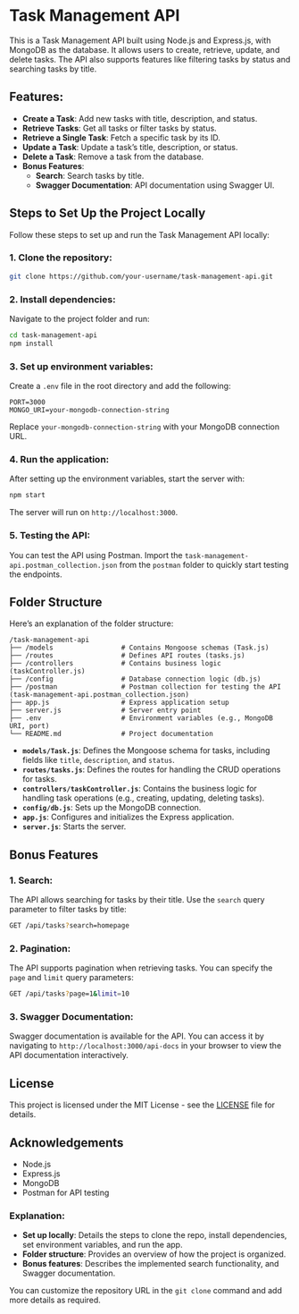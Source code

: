 # Task Management API

This is a Task Management API built using Node.js and Express.js, with MongoDB as the database. It allows users to create, retrieve, update, and delete tasks. The API also supports features like filtering tasks by status and searching tasks by title.

## Features:
- **Create a Task**: Add new tasks with title, description, and status.
- **Retrieve Tasks**: Get all tasks or filter tasks by status.
- **Retrieve a Single Task**: Fetch a specific task by its ID.
- **Update a Task**: Update a task’s title, description, or status.
- **Delete a Task**: Remove a task from the database.
- **Bonus Features**:
  - **Search**: Search tasks by title.
  - **Swagger Documentation**: API documentation using Swagger UI.

## Steps to Set Up the Project Locally

Follow these steps to set up and run the Task Management API locally:

### 1. Clone the repository:
```bash
git clone https://github.com/your-username/task-management-api.git
```

### 2. Install dependencies:
Navigate to the project folder and run:
```bash
cd task-management-api
npm install
```

### 3. Set up environment variables:
Create a `.env` file in the root directory and add the following:
```
PORT=3000
MONGO_URI=your-mongodb-connection-string
```
Replace `your-mongodb-connection-string` with your MongoDB connection URL.

### 4. Run the application:
After setting up the environment variables, start the server with:
```bash
npm start
```

The server will run on `http://localhost:3000`.

### 5. Testing the API:
You can test the API using Postman. Import the `task-management-api.postman_collection.json` from the `postman` folder to quickly start testing the endpoints.

## Folder Structure

Here’s an explanation of the folder structure:

```
/task-management-api
├── /models                 # Contains Mongoose schemas (Task.js)
├── /routes                 # Defines API routes (tasks.js)
├── /controllers            # Contains business logic (taskController.js)
├── /config                 # Database connection logic (db.js)
├── /postman                # Postman collection for testing the API (task-management-api.postman_collection.json)
├── app.js                  # Express application setup
├── server.js               # Server entry point
├── .env                    # Environment variables (e.g., MongoDB URI, port)
└── README.md               # Project documentation
```

- **`models/Task.js`**: Defines the Mongoose schema for tasks, including fields like `title`, `description`, and `status`.
- **`routes/tasks.js`**: Defines the routes for handling the CRUD operations for tasks.
- **`controllers/taskController.js`**: Contains the business logic for handling task operations (e.g., creating, updating, deleting tasks).
- **`config/db.js`**: Sets up the MongoDB connection.
- **`app.js`**: Configures and initializes the Express application.
- **`server.js`**: Starts the server.

## Bonus Features

### 1. **Search**:
The API allows searching for tasks by their title. Use the `search` query parameter to filter tasks by title:
```bash
GET /api/tasks?search=homepage
```

### 2. **Pagination**:
The API supports pagination when retrieving tasks. You can specify the `page` and `limit` query parameters:
```bash
GET /api/tasks?page=1&limit=10
```

### 3. **Swagger Documentation**:
Swagger documentation is available for the API. You can access it by navigating to `http://localhost:3000/api-docs` in your browser to view the API documentation interactively.

## License
This project is licensed under the MIT License - see the [LICENSE](LICENSE) file for details.

## Acknowledgements
- Node.js
- Express.js
- MongoDB
- Postman for API testing

### Explanation:

- **Set up locally**: Details the steps to clone the repo, install dependencies, set environment variables, and run the app.
- **Folder structure**: Provides an overview of how the project is organized.
- **Bonus features**: Describes the implemented search functionality, and Swagger documentation.

You can customize the repository URL in the `git clone` command and add more details as required.
```


